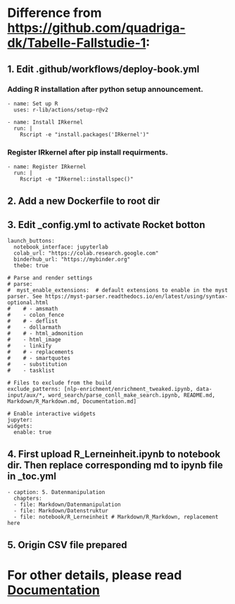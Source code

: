 # Difference from https://github.com/quadriga-dk/Tabelle-Fallstudie-1:

## 1. Edit .github/workflows/deploy-book.yml

###    Adding R installation after python setup announcement.

    - name: Set up R 
      uses: r-lib/actions/setup-r@v2
        
    - name: Install IRkernel
      run: |
        Rscript -e "install.packages('IRkernel')"

###    Register IRkernel after pip install requirments.

    - name: Register IRkernel
      run: |
        Rscript -e "IRkernel::installspec()"


## 2. Add a new Dockerfile to root dir

## 3. Edit _config.yml to activate Rocket botton

    launch_buttons:
      notebook_interface: jupyterlab
      colab_url: "https://colab.research.google.com"
      binderhub_url: "https://mybinder.org"
      thebe: true
    
    # Parse and render settings
    # parse:
    #  myst_enable_extensions:  # default extensions to enable in the myst parser. See https://myst-parser.readthedocs.io/en/latest/using/syntax-optional.html
    #    # - amsmath
    #    - colon_fence
    #    # - deflist
    #    - dollarmath
    #    # - html_admonition
    #    - html_image
    #    - linkify
    #    # - replacements
    #    # - smartquotes
    #    - substitution
    #    - tasklist
    
    # Files to exclude from the build
    exclude_patterns: [nlp-enrichment/enrichment_tweaked.ipynb, data-input/aux/*, word_search/parse_conll_make_search.ipynb, README.md, Markdown/R_Markdown.md, Documentation.md]
    
    # Enable interactive widgets
    jupyter:
    widgets:
      enable: true


## 4. First upload R_Lerneinheit.ipynb to notebook dir. Then replace corresponding md to ipynb file in _toc.yml

    - caption: 5. Datenmanipulation
      chapters:
      - file: Markdown/Datenmanipulation
      - file: Markdown/Datenstruktur
      - file: notebook/R_Lerneinheit # Markdown/R_Markdown, replacement here


## 5. Origin CSV file prepared

# For other details, please read [Documentation](Documentation.md)

    
